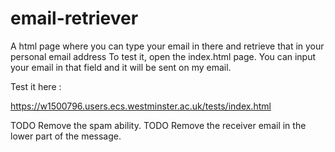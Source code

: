 # email-retriever
A html page where you can type your email in there and retrieve that in your personal email address
To test it, open the index.html page.
You can input your email in that field and it will be sent on my email.

Test it here :

https://w1500796.users.ecs.westminster.ac.uk/tests/index.html

TODO Remove the spam ability.
TODO Remove the receiver email in the lower part of the message.